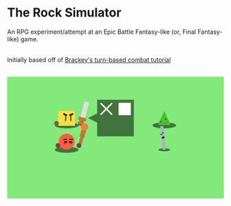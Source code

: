 # The Rock Simulator
 An RPG experiment/attempt at an Epic Battle Fantasy-like (or, Final Fantasy-like) game.

\
Initially based off of
[Brackey's turn-based combat tutorial][brackeys-link]

\
![SCREENSHOOOOT][screenshot]

[brackeys-link]: https://www.youtube.com/watch?v=_1pz_ohupPs
[screenshot]: Rock%20Simulator%20Screenshot.png
